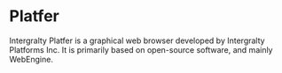 # Platfer
Intergralty Platfer is a graphical web browser developed by Intergralty Platforms Inc. It is primarily based on open-source software, and mainly WebEngine.
